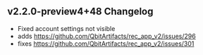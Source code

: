 ## v2.2.0-preview4+48 Changelog

* Fixed account settings not visible
* adds https://github.com/QbitArtifacts/rec_app_v2/issues/296
* fixes https://github.com/QbitArtifacts/rec_app_v2/issues/301